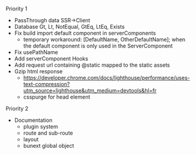 Priority 1

- PassThrough data SSR->Client
- Database Gt, Lt, NotEqual, GtEq, LtEq, Exists
- Fix build import default component in serverComponents
  - temporary workaround: [DefaultName, OtherDefaultName]; when the default component is only used in the ServerComponent
- Fix usePathName
- Add serverComponent Hooks
- Add request url containing @static mapped to the static assets
- Gzip html response 
  - https://developer.chrome.com/docs/lighthouse/performance/uses-text-compression?utm_source=lighthouse&utm_medium=devtools&hl=fr
  - csspurge for head element
  
Priority 2


- Documentation 
  - plugin system
  - route and sub-route
  - layout
  - bunext global object